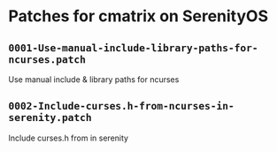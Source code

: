 # Patches for cmatrix on SerenityOS

## `0001-Use-manual-include-library-paths-for-ncurses.patch`

Use manual include & library paths for ncurses



## `0002-Include-curses.h-from-ncurses-in-serenity.patch`

Include curses.h from <ncurses> in serenity



